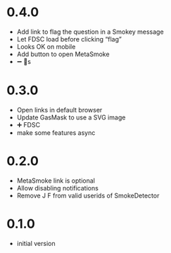 # 0.4.0
* Add link to flag the question in a Smokey message
* Let FDSC load before clicking “flag”
* Looks OK on mobile
* Add button to open MetaSmoke
* ➖ 🐛s

# 0.3.0
* Open links in default browser
* Update GasMask to use a SVG image
* ➕ FDSC
* make some features async

# 0.2.0
* MetaSmoke link is optional
* Allow disabling notifications
* Remove J F from valid userids of SmokeDetector

# 0.1.0
* initial version
